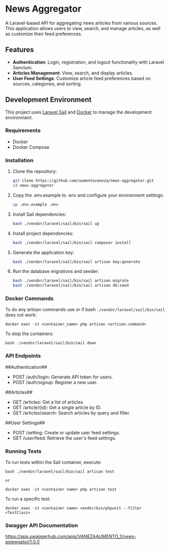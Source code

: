 # News Aggregator

A Laravel-based API for aggregating news articles from various sources. This application allows users to view, search, and manage articles, as well as customize their feed preferences.

## Features

- **Authentication**: Login, registration, and logout functionality with Laravel Sanctum.
- **Articles Management**: View, search, and display articles.
- **User Feed Settings**: Customize article feed preferences based on sources, categories, and sorting.

## Development Environment

This project uses [Laravel Sail](https://laravel.com/docs/8.x/sail) and [Docker](https://www.docker.com/) to manage the development environment.

### Requirements

- Docker
- Docker Compose

### Installation

1. Clone the repository:
   ```bash
   git clone https://github.com/aumentovaneza/news-aggregator.git
   cd news-aggregator

2. Copy the .env.example to .env and configure your environment settings:
    ```bash
    cp .env.example .env

3. Install Sail dependencies:
    ```bash
    bash ./vendor/laravel/sail/bin/sail up

4. Install project dependencies:
    ```bash
    bash ./vendor/laravel/sail/bin/sail composer install

5. Generate the application key:
    ```bash
    bash ./vendor/laravel/sail/bin/sail artisan key:generate

6. Run the database migrations and seeder:
    ```bash
    bash ./vendor/laravel/sail/bin/sail artisan migrate
    bash ./vendor/laravel/sail/bin/sail artisan db:seed

### Docker Commands
To do any artisan commands use or if bash `./vendor/laravel/sail/bin/sail` does not work:
    
    docker exec -it <container_name> php artisan <artisan-command>

To stop the containers:

    bash ./vendor/laravel/sail/bin/sail down


### API Endpoints

##Authentication##

- POST /auth/login: Generate API token for users.
- POST /auth/signup: Register a new user.

##Articles##
- GET /articles: Get a list of articles.
- GET /article/{id}: Get a single article by ID.
- GET /articles/search: Search articles by query and filter.

##User Settings##
- POST /setting: Create or update user feed settings.
- GET /user/feed: Retrieve the user's feed settings.

### Running Tests

To run tests within the Sail container, execute:

    bash ./vendor/laravel/sail/bin/sail artisan test

    or

    docker exec -it <container name> php artisan test

To run a specific test:

    docker exec -it <container name> vendor/bin/phpunit --filter <TestClass>

### Swagger API Documentation

<https://app.swaggerhub.com/apis/VANEZAAUMENTO_1/news-aggregator/1.0.0>
